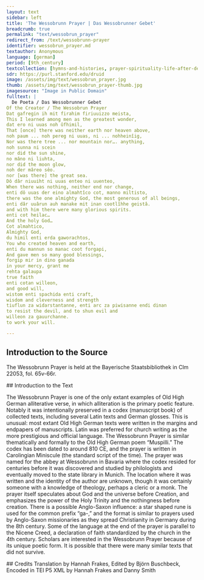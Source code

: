 ```yaml
---
layout: text
sidebar: left
title: 'The Wessobrunn Prayer | Das Wessobrunner Gebet'
breadcrumb: true
permalink: "text/wessobrun_prayer"
redirect_from: /text/wessobrunn-prayer
identifier: wessobrun_prayer.md
textauthor: Anonymous
language: [german]
period: [9th_century]
textcollection: [hymns-and-histories, prayer-spirituality-life-after-death]
sdr: https://purl.stanford.edu/druid 
image: /assets/img/text/wessobrun_prayer.jpg
thumb: /assets/img/text/wessobrun_prayer-thumb.jpg
imagesource: "Image in Public Domain"
fulltext: |
  De Poeta / Das Wessobrunner Gebet
Of the Creator / The Wessobrun Prayer
Dat gafregin ih mit firahim firiuuizzo meista,
This I learned among men as the greatest wonder,
dat ero ni uuas noh ûfhimil,
That [once] there was neither earth nor heaven above,
noh paum ... noh pereg ni uuas, ni ... nohheinîig,
Nor was there tree ... nor mountain nor…. anything,
noh sunna ni scein
nor did the sun shine,
no mâno ni liuhta,
nor did the moon glow,
noh der mâreo sêo.
nor [was there] the great sea.
Dô dâr niuuiht ni uuas enteo ni uuenteo,
When there was nothing, neither end nor change,
enti dô uuas der eino almahtîco cot, manno miltisto, 
there was the one almighty God, the most generous of all beings,
enti dâr uuârun auh manake mit inan cootlîhhe geistâ.
and with him there were many glorious spirits.
enti cot heilac…
And the holy God…
Cot almahtico,
Almighty God,
du himil enti erda gaworachtos,
You who created heaven and earth,
enti du mannun so manac coot forgapi,
And gave men so many good blessings,
forgip mir in dino ganada
in your mercy, grant me
rehta galaupa
true faith
enti cotan willeon,
and good will,
wistom enti spachida enti craft,
wisdom and cleverness and strength
tiuflun za widarstantanne, enti arc za piwisanne endi dinan
to resist the devil, and to shun evil and
willeon za gauurchanne.
to work your will.

--- 
```

## Introduction to the Source 
<p>The Wessobrunn Prayer is held at the Bayerische Staatsbibliothek in Clm 22053, fol. 65v-66r.</p>
## Introduction to the Text 
<p>The Wessobrunn Prayer is one of the only extant examples of Old High German alliterative verse, in which alliteration is the primary poetic feature. Notably it was intentionally preserved in a codex (manuscript book) of collected texts, including several Latin texts and German glosses. This is unusual: most extant Old High German texts were written in the margins and endpapers of manuscripts. Latin was preferred for church writing as the more prestigious and official language. The Wessobrunn Prayer is similar thematically and formally to the Old High German poem “Muspilli.” The codex has been dated to around 810 CE, and the prayer is written in Carolingian Miniscule (the standard script of the time). The prayer was named for the abbey at Wessobrunn in Bavaria where the codex resided for centuries before it was discovered and studied by philologists and eventually moved to the state library in Munich. The location where it was written and the identity of the author are unknown, though it was certainly someone with a knowledge of theology, perhaps a cleric or a monk. The prayer itself speculates about God and the universe before Creation, and emphasizes the power of the Holy Trinity and the nothingness before creation. There is a possible Anglo-Saxon influence: a star shaped rune is used for the common prefix “ga-,” and the format is similar to prayers used by Anglo-Saxon missionaries as they spread Christianity in Germany during the 8th century. Some of the language at the end of the prayer is parallel to the Nicene Creed, a declaration of faith standardized by the church in the 4th century. Scholars are interested in the Wessobrunn Prayer because of its unique poetic form. It is possible that there were many similar texts that did not survive.</p>
## Credits
Translation by Hannah Frakes, Edited by Björn Buschbeck, Encoded in TEI P5 XML by Hannah Frakes and Danny Smith
